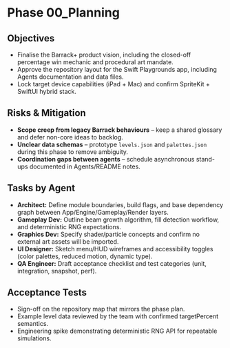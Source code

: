 # Phase 00_Planning

## Objectives
- Finalise the Barrack+ product vision, including the closed-off percentage win mechanic and procedural art mandate.
- Approve the repository layout for the Swift Playgrounds app, including Agents documentation and data files.
- Lock target device capabilities (iPad + Mac) and confirm SpriteKit + SwiftUI hybrid stack.

## Risks & Mitigation
- **Scope creep from legacy Barrack behaviours** – keep a shared glossary and defer non-core ideas to backlog.
- **Unclear data schemas** – prototype `levels.json` and `palettes.json` during this phase to remove ambiguity.
- **Coordination gaps between agents** – schedule asynchronous stand-ups documented in Agents/README notes.

## Tasks by Agent
- **Architect:** Define module boundaries, build flags, and base dependency graph between App/Engine/Gameplay/Render layers.
- **Gameplay Dev:** Outline beam growth algorithm, fill detection workflow, and deterministic RNG expectations.
- **Graphics Dev:** Specify shader/particle concepts and confirm no external art assets will be imported.
- **UI Designer:** Sketch menu/HUD wireframes and accessibility toggles (color palettes, reduced motion, dynamic type).
- **QA Engineer:** Draft acceptance checklist and test categories (unit, integration, snapshot, perf).

## Acceptance Tests
- Sign-off on the repository map that mirrors the phase plan.
- Example level data reviewed by the team with confirmed targetPercent semantics.
- Engineering spike demonstrating deterministic RNG API for repeatable simulations.
